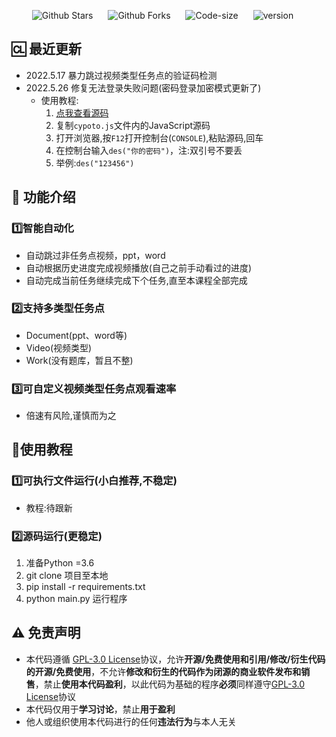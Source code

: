 <p align="center">
    <a href="https://github.com/Hyrmm/chaoxingSpider" target="_blank" style="margin-right: 20px; font-style: normal; text-decoration: none;">
        <img src="https://img.shields.io/github/stars/Hyrmm/chaoxingSpider" alt="Github Stars" />
    </a>
    <a href="https://github.com/Hyrmm/chaoxingSpider" target="_blank" style="margin-right: 20px; font-style: normal; text-decoration: none;">
        <img src="https://img.shields.io/github/forks/Hyrmm/chaoxingSpider" alt="Github Forks" />
    </a>
    <a href="https://github.com/Hyrmm/chaoxingSpider" target="_blank" style="margin-right: 20px; font-style: normal; text-decoration: none;">
        <img src="https://img.shields.io/github/languages/code-size/Hyrmm/chaoxingSpider" alt="Code-size" />
    </a>
    <a href="https://github.com/Hyrmm/chaoxingSpider" target="_blank" style="margin-right: 20px; font-style: normal; text-decoration: none;">
        <img src="https://img.shields.io/github/v/release/Hyrmm/chaoxingSpider?display_name=tag&sort=semver" alt="version" />
    </a>
</p>


## :cl: 最近更新

- 2022.5.17 暴力跳过视频类型任务点的验证码检测
- 2022.5.26 修复无法登录失败问题(密码登录加密模式更新了)
  - 使用教程:
    1. [点我查看源码](https://github.com/Hyrmm/chaoxingSpider/blob/main/crypto.js)
    2. 复制`cypoto.js`文件内的JavaScript源码
    3. 打开浏览器,按`F12`打开控制台(`CONSOLE`),粘贴源码,回车
    4. 在控制台输入`des("你的密码")`，注:双引号不要丢
    5. 举例:`des("123456")`



## :wrench: 功能介绍

### :one:智能自动化

- 自动跳过非任务点视频，ppt，word
- 自动根据历史进度完成视频播放(自己之前手动看过的进度)
- 自动完成当前任务继续完成下个任务,直至本课程全部完成

### :two:支持多类型任务点

- Document(ppt、word等)
- Video(视频类型)
- Work(没有题库，暂且不整)

### :three:可自定义视频类型任务点观看速率

- 倍速有风险,谨慎而为之

## :orange_book:使用教程

### :one:可执行文件运行(小白推荐,不稳定)

- 教程:待跟新

### :two:源码运行(更稳定)

1. 准备Python =3.6
2. git clone 项目至本地
3. pip install -r requirements.txt
4. python main.py 运行程序

## :warning: 免责声明  
- 本代码遵循 [GPL-3.0 License](https://github.com/Samueli924/chaoxing/blob/main/LICENSE)协议，允许**开源/免费使用和引用/修改/衍生代码的开源/免费使用**，不允许**修改和衍生的代码作为闭源的商业软件发布和销售**，禁止**使用本代码盈利**，以此代码为基础的程序**必须**同样遵守[GPL-3.0 License](https://github.com/Samueli924/chaoxing/blob/main/LICENSE)协议  
- 本代码仅用于**学习讨论**，禁止**用于盈利**  
- 他人或组织使用本代码进行的任何**违法行为**与本人无关  
